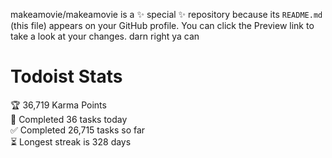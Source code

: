 makeamovie/makeamovie is a ✨ special ✨ repository because its `README.md` (this file) appears on your GitHub profile.
You can click the Preview link to take a look at your changes. darn right ya can

# Todoist Stats

<!-- TODO-IST:START -->
🏆  36,719 Karma Points           
🌸  Completed 36 tasks today           
✅  Completed 26,715 tasks so far           
⏳  Longest streak is 328 days
<!-- TODO-IST:END -->
